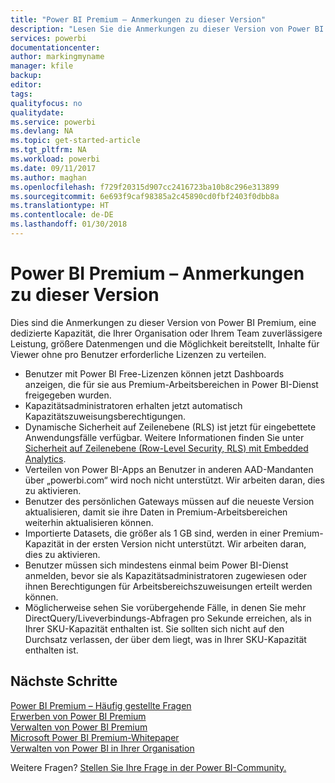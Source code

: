 ```yaml
---
title: "Power BI Premium – Anmerkungen zu dieser Version"
description: "Lesen Sie die Anmerkungen zu dieser Version von Power BI Premium, eine dedizierte Kapazität für Ihre Organisation oder Ihr Team."
services: powerbi
documentationcenter: 
author: markingmyname
manager: kfile
backup: 
editor: 
tags: 
qualityfocus: no
qualitydate: 
ms.service: powerbi
ms.devlang: NA
ms.topic: get-started-article
ms.tgt_pltfrm: NA
ms.workload: powerbi
ms.date: 09/11/2017
ms.author: maghan
ms.openlocfilehash: f729f20315d907cc2416723ba10b8c296e313899
ms.sourcegitcommit: 6e693f9caf98385a2c45890cd0fbf2403f0dbb8a
ms.translationtype: HT
ms.contentlocale: de-DE
ms.lasthandoff: 01/30/2018
---
```

# <a name="power-bi-premium-release-notes"></a>Power BI Premium – Anmerkungen zu dieser Version
Dies sind die Anmerkungen zu dieser Version von Power BI Premium, eine dedizierte Kapazität, die Ihrer Organisation oder Ihrem Team zuverlässigere Leistung, größere Datenmengen und die Möglichkeit bereitstellt, Inhalte für Viewer ohne pro Benutzer erforderliche Lizenzen zu verteilen.

* Benutzer mit Power BI Free-Lizenzen können jetzt Dashboards anzeigen, die für sie aus Premium-Arbeitsbereichen in Power BI-Dienst freigegeben wurden.
* Kapazitätsadministratoren erhalten jetzt automatisch Kapazitätszuweisungsberechtigungen.
* Dynamische Sicherheit auf Zeilenebene (RLS) ist jetzt für eingebettete Anwendungsfälle verfügbar. Weitere Informationen finden Sie unter [Sicherheit auf Zeilenebene (Row-Level Security, RLS) mit Embedded Analytics](developer/embedded-row-level-security.md).
* Verteilen von Power BI-Apps an Benutzer in anderen AAD-Mandanten über „powerbi.com“ wird noch nicht unterstützt. Wir arbeiten daran, dies zu aktivieren.
* Benutzer des persönlichen Gateways müssen auf die neueste Version aktualisieren, damit sie ihre Daten in Premium-Arbeitsbereichen weiterhin aktualisieren können.
* Importierte Datasets, die größer als 1 GB sind, werden in einer Premium-Kapazität in der ersten Version nicht unterstützt. Wir arbeiten daran, dies zu aktivieren.
* Benutzer müssen sich mindestens einmal beim Power BI-Dienst anmelden, bevor sie als Kapazitätsadministratoren zugewiesen oder ihnen Berechtigungen für Arbeitsbereichszuweisungen erteilt werden können.
* Möglicherweise sehen Sie vorübergehende Fälle, in denen Sie mehr DirectQuery/Liveverbindungs-Abfragen pro Sekunde erreichen, als in Ihrer SKU-Kapazität enthalten ist. Sie sollten sich nicht auf den Durchsatz verlassen, der über dem liegt, was in Ihrer SKU-Kapazität enthalten ist.

## <a name="next-steps"></a>Nächste Schritte
[Power BI Premium – Häufig gestellte Fragen](service-premium-faq.md)  
[Erwerben von Power BI Premium](service-admin-premium-purchase.md)  
[Verwalten von Power BI Premium](service-admin-premium-manage.md)  
[Microsoft Power BI Premium-Whitepaper](https://aka.ms/pbipremiumwhitepaper)  
[Verwalten von Power BI in Ihrer Organisation](service-admin-administering-power-bi-in-your-organization.md)  

Weitere Fragen? [Stellen Sie Ihre Frage in der Power BI-Community.](https://community.powerbi.com/)

